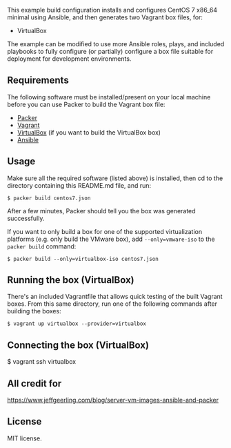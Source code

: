This example build configuration installs and configures CentOS 7 x86_64 minimal using Ansible, and then generates two Vagrant box files, for:

  - VirtualBox

The example can be modified to use more Ansible roles, plays, and included playbooks to fully configure (or partially) configure a box file suitable for deployment for development environments.

## Requirements

The following software must be installed/present on your local machine before you can use Packer to build the Vagrant box file:

  - [Packer](http://www.packer.io/)
  - [Vagrant](http://vagrantup.com/)
  - [VirtualBox](https://www.virtualbox.org/) (if you want to build the VirtualBox box)
  - [Ansible](http://docs.ansible.com/intro_installation.html)

## Usage

Make sure all the required software (listed above) is installed, then cd to the directory containing this README.md file, and run:

    $ packer build centos7.json

After a few minutes, Packer should tell you the box was generated successfully.

If you want to only build a box for one of the supported virtualization platforms (e.g. only build the VMware box), add `--only=vmware-iso` to the `packer build` command:

    $ packer build --only=virtualbox-iso centos7.json

## Running the box (VirtualBox) 

There's an included Vagrantfile that allows quick testing of the built Vagrant boxes. From this same directory, run one of the following commands after building the boxes:

    $ vagrant up virtualbox --provider=virtualbox

## Connecting the box (VirtualBox)

   $ vagrant ssh virtualbox

## All credit for

https://www.jeffgeerling.com/blog/server-vm-images-ansible-and-packer


## License

MIT license.
